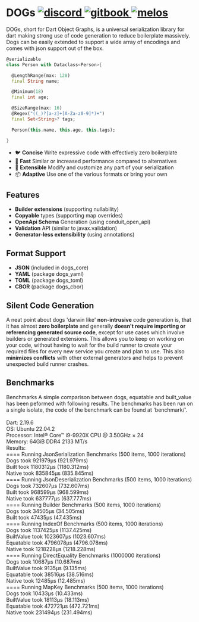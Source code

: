 <h1 align="left">
    DOGs
    <a href="https://discord.gg/6HKuGSzYKJ">
        <img src="https://img.shields.io/discord/1060355106522017924?label=discord" alt="discord">
    </a>
    <a href="https://helightdev.gitbook.io/dogs">
        <img src="https://img.shields.io/badge/docs-gitbook.com-346ddb.svg" alt="gitbook">
    </a>
    <a href="https://github.com/invertase/melos">
        <img src="https://img.shields.io/badge/maintained%20with-melos-f700ff.svg" alt="melos">
    </a>
</h1>

DOGs, short for Dart Object Graphs, is a universal serialization library for
dart making strong use of code generation to reduce boilerplate massively.
Dogs can be easily extended to support a wide array of encodings and comes
with json support out of the box.

```dart
@serializable
class Person with Dataclass<Person>{

  @LengthRange(max: 128)
  final String name;

  @Minimum(18)
  final int age;

  @SizeRange(max: 16)
  @Regex("((_)?[a-z]+[A-Za-z0-9]*)+")
  final Set<String>? tags;

  Person(this.name, this.age, this.tags);

}
```

* 🐦 **Concise** Write expressive code with effectively zero boilerplate
* 🚀 **Fast** Similar or increased performance compared to alternatives
* 🧩 **Extensible** Modify and customize any part of your serialization
* 📦 **Adaptive** Use one of the various formats or bring your own

## Features
* **Builder extensions** (supporting nullability)
* **Copyable** types (supporting map overrides)
* **OpenApi Schema** Generation (using conduit_open_api)
* **Validation** API (similar to javax.validation)
* **Generator-less extensibility** (using annotations)

## Format Support
- **JSON** (included in dogs_core)
- **YAML** (package dogs_yaml)
- **TOML** (package dogs_toml)
- **CBOR** (package dogs_cbor)

## Silent Code Generation
A neat point about dogs 'darwin like' **non-intrusive** code generation is,
that it has almost **zero boilerplate** and generally **doesn't require
importing or referencing generated source code**, except for use cases which
involve builders or generated extensions. This allows you to keep on working
on your code, without having to wait for the build runner to create your
required files for every new service you create and plan to use.
This also **minimizes conflicts** with other external generators and helps to
prevent unexpected build runner crashes.

## Benchmarks
Benchmarks
A simple comparison between dogs, equatable and built_value has been peformed with following results.
The benchmarks has been run on a single isolate, the code of the benchmark can be found at 'benchmark/'.  
<br>
Dart: 2.19.6  
OS: Ubuntu 22.04.2  
Processor: Intel® Core™ i9-9920X CPU @ 3.50GHz × 24  
Memory: 64GiB DDR4 2133 MT/s  
Results:  
==== Running JsonSerialization Benchmarks (500 items, 1000 iterations)  
Dogs took 921979μs (921.979ms)  
Built took 1180312μs (1180.312ms)  
Native took 835845μs (835.845ms)  
==== Running JsonDeserialization Benchmarks (500 items, 1000 iterations)  
Dogs took 732607μs (732.607ms)  
Built took 968599μs (968.599ms)  
Native took 637777μs (637.777ms)  
==== Running Builder Benchmarks (500 items, 1000 iterations)  
Dogs took 34505μs (34.505ms)  
Built took 47435μs (47.435ms)  
==== Running IndexOf Benchmarks (500 items, 1000 iterations)  
Dogs took 1137425μs (1137.425ms)  
BuiltValue took 1023607μs (1023.607ms)  
Equatable took 4796078μs (4796.078ms)  
Native took 1218228μs (1218.228ms)  
==== Running DirectEquality Benchmarks (1000000 iterations)  
Dogs took 10687μs (10.687ms)  
BuiltValue took 9135μs (9.135ms)  
Equatable took 38516μs (38.516ms)  
Native took 12485μs (12.485ms)  
==== Running MapKey Benchmarks (500 items, 1000 iterations)  
Dogs took 10433μs (10.433ms)  
BuiltValue took 18113μs (18.113ms)  
Equatable took 472721μs (472.721ms)  
Native took 231494μs (231.494ms)  